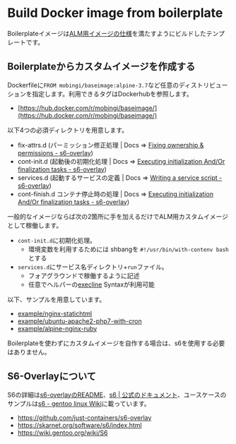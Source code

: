# Build Docker image from boilerplate

Boilerplateイメージは[ALM用イメージの仕様](./10_overview_ja.md)を満たすようにビルドしたテンプレートです。

## Boilerplateからカスタムイメージを作成する

Dockerfileに`FROM mobingi/baseimage:alpine-3.7`など任意のディストリビューションを指定します。利用できるタグはDockerhubを参照します。

- [https://hub.docker.com/r/mobingi/baseimage/](https://hub.docker.com/r/mobingi/baseimage/)

以下4つの必須ディレクトリを用意します。

- fix-attrs.d (パーミッション修正処理 | Docs => [Fixing ownership & permissions - s6-overlay](https://github.com/just-containers/s6-overlay#fixing-ownership--permissions))
- cont-init.d (起動後の初期化処理 | Docs => [Executing initialization And/Or finalization tasks - s6-overlay](https://github.com/just-containers/s6-overlay#executing-initialization-andor-finalization-tasks))
- services.d (起動するサービスの定義 | Docs => [Writing a service script - s6-overlay](https://github.com/just-containers/s6-overlay#writing-a-service-script))
- cont-finish.d コンテナ停止時の処理 | Docs => [Executing initialization And/Or finalization tasks - s6-overlay](https://github.com/just-containers/s6-overlay#executing-initialization-andor-finalization-tasks))

一般的なイメージならば次の2箇所に手を加えるだけでALM用カスタムイメージとして稼働します。

- `cont-init.d`に初期化処理。
  - 環境変数を利用するためには shbangを `#!/usr/bin/with-contenv bash`とする
- `services.d`にサービス名ディレクトリ+`run`ファイル。
  - フォアグラウンドで稼働するように記述
  - 任意でヘルパーの[execline](https://skarnet.org/software/execline/index.html) Syntaxが利用可能

以下、サンプルを用意しています。

- [example/nginx-statichtml](../example/nginx-statichtml/)
- [example/ubuntu-apache2-php7-with-cron](../example/ubuntu-apache2-php7-with-cron/)
- [example/alpine-nginx-ruby](../example/alpine-nginx-ruby/)

Boilerplateを使わずにカスタムイメージを自作する場合は、s6を使用する必要はありません。

## S6-Overlayについて

S6の詳細は[s6-overlayのREADME](https://github.com/just-containers/s6-overlay)、[s6 | 公式のドキュメント](https://skarnet.org/software/s6/index.html)、ユースケースのサンプルは[s6 - gentoo linux Wiki](https://wiki.gentoo.org/wiki/S6)に載っています。

- https://github.com/just-containers/s6-overlay
- https://skarnet.org/software/s6/index.html
- https://wiki.gentoo.org/wiki/S6

